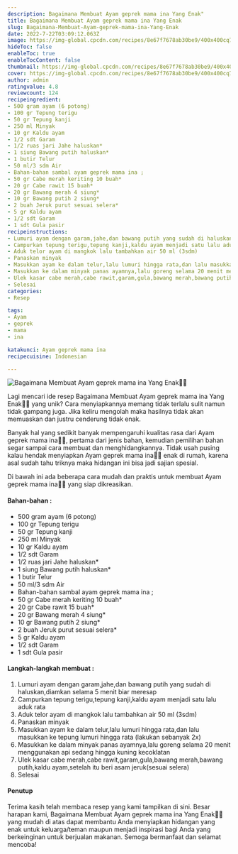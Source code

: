 ```yaml
---
description: Bagaimana Membuat Ayam geprek mama ina Yang Enak"
title: Bagaimana Membuat Ayam geprek mama ina Yang Enak
slug: Bagaimana-Membuat-Ayam-geprek-mama-ina-Yang-Enak
date: 2022-7-22T03:09:12.063Z
image: https://img-global.cpcdn.com/recipes/8e67f7678ab30be9/400x400cq70/photo.jpg
hideToc: false
enableToc: true
enableTocContent: false
thumbnail: https://img-global.cpcdn.com/recipes/8e67f7678ab30be9/400x400cq70/photo.jpg
cover: https://img-global.cpcdn.com/recipes/8e67f7678ab30be9/400x400cq70/photo.jpg
author: admin
ratingvalue: 4.8
reviewcount: 124
recipeingredient:
- 500 gram ayam (6 potong)
- 100 gr Tepung terigu
- 50 gr Tepung kanji
- 250 ml Minyak
- 10 gr Kaldu ayam
- 1/2 sdt Garam
- 1/2 ruas jari Jahe haluskan*
- 1 siung Bawang putih haluskan*
- 1 butir Telur
- 50 ml/3 sdm Air
- Bahan-bahan sambal ayam geprek mama ina ;
- 50 gr Cabe merah keriting 10 buah*
- 20 gr Cabe rawit 15 buah*
- 20 gr Bawang merah 4 siung*
- 10 gr Bawang putih 2 siung*
- 2 buah Jeruk purut sesuai selera*
- 5 gr Kaldu ayam
- 1/2 sdt Garam
- 1 sdt Gula pasir
recipeinstructions:
- Lumuri ayam dengan garam,jahe,dan bawang putih yang sudah di haluskan,diamkan selama 5 menit biar meresap
- Campurkan tepung terigu,tepung kanji,kaldu ayam menjadi satu lalu aduk rata
- Aduk telor ayam di mangkok lalu tambahkan air 50 ml (3sdm)
- Panaskan minyak
- Masukkan ayam ke dalam telur,lalu lumuri hingga rata,dan lalu masukkan ke tepung lumuri hingga rata (lakukan sebanyak 2x)
- Masukkan ke dalam minyak panas ayamnya,lalu goreng selama 20 menit menggunakan api sedang hingga kuning kecoklatan
- Ulek kasar cabe merah,cabe rawit,garam,gula,bawang merah,bawang putih,kaldu ayam,setelah itu beri asam jeruk(sesuai selera)
- Selesai
categories:
- Resep

tags:
- Ayam
- geprek
- mama
- ina

katakunci: Ayam geprek mama ina
recipecuisine: Indonesian

---
```


![Bagaimana Membuat Ayam geprek mama ina Yang Enak👩‍🍳](https://img-global.cpcdn.com/recipes/8e67f7678ab30be9/400x400cq70/photo.jpg)

Lagi mencari ide resep Bagaimana Membuat Ayam geprek mama ina Yang Enak👩‍🍳 yang unik? Cara menyiapkannya memang tidak terlalu sulit namun tidak gampang juga. Jika keliru mengolah maka hasilnya tidak akan memuaskan dan justru cenderung tidak enak.

Banyak hal yang sedikit banyak mempengaruhi kualitas rasa dari Ayam geprek mama ina👩‍🍳, pertama dari jenis bahan, kemudian pemilihan bahan segar sampai cara membuat dan menghidangkannya. Tidak usah pusing kalau hendak menyiapkan Ayam geprek mama ina👩‍🍳 enak di rumah, karena asal sudah tahu triknya maka hidangan ini bisa jadi sajian spesial.

Di bawah ini ada beberapa cara mudah dan praktis untuk membuat Ayam geprek mama ina👩‍🍳 yang siap dikreasikan.

<!--inarticleads1-->

#### Bahan-bahan :

- 500 gram ayam (6 potong)
- 100 gr Tepung terigu
- 50 gr Tepung kanji
- 250 ml Minyak
- 10 gr Kaldu ayam
- 1/2 sdt Garam
- 1/2 ruas jari Jahe haluskan*
- 1 siung Bawang putih haluskan*
- 1 butir Telur
- 50 ml/3 sdm Air
- Bahan-bahan sambal ayam geprek mama ina ;
- 50 gr Cabe merah keriting 10 buah*
- 20 gr Cabe rawit 15 buah*
- 20 gr Bawang merah 4 siung*
- 10 gr Bawang putih 2 siung*
- 2 buah Jeruk purut sesuai selera*
- 5 gr Kaldu ayam
- 1/2 sdt Garam
- 1 sdt Gula pasir

<!--inarticleads2-->

#### Langkah-langkah membuat :

1. Lumuri ayam dengan garam,jahe,dan bawang putih yang sudah di haluskan,diamkan selama 5 menit biar meresap
1. Campurkan tepung terigu,tepung kanji,kaldu ayam menjadi satu lalu aduk rata
1. Aduk telor ayam di mangkok lalu tambahkan air 50 ml (3sdm)
1. Panaskan minyak
1. Masukkan ayam ke dalam telur,lalu lumuri hingga rata,dan lalu masukkan ke tepung lumuri hingga rata (lakukan sebanyak 2x)
1. Masukkan ke dalam minyak panas ayamnya,lalu goreng selama 20 menit menggunakan api sedang hingga kuning kecoklatan
1. Ulek kasar cabe merah,cabe rawit,garam,gula,bawang merah,bawang putih,kaldu ayam,setelah itu beri asam jeruk(sesuai selera)
1. Selesai

#### Penutup

Terima kasih telah membaca resep yang kami tampilkan di sini. Besar harapan kami, Bagaimana Membuat Ayam geprek mama ina Yang Enak👩‍🍳 yang mudah di atas dapat membantu Anda menyiapkan hidangan yang enak untuk keluarga/teman maupun menjadi inspirasi bagi Anda yang berkeinginan untuk berjualan makanan. Semoga bermanfaat dan selamat mencoba!